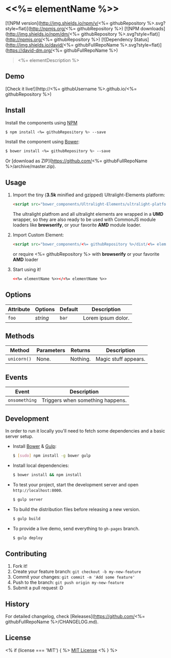 # &lt;<%= elementName %>&gt;
[![NPM version](http://img.shields.io/npm/v/<%= githubRepository %>.svg?style=flat)](http://npmjs.org/<%= githubRepository %>)
[![NPM downloads](http://img.shields.io/npm/dm/<%= githubRepository %>.svg?style=flat)](http://npmjs.org/<%= githubRepository %>)
[![Dependency Status](http://img.shields.io/david/<%= githubFullRepoName %>.svg?style=flat)](https://david-dm.org/<%= githubFullRepoName %>)

> <%= elementDescription %>

## Demo

[Check it live!](http://<%= githubUsername %>.github.io/<%= githubRepository %>)

## Install
Install the components using [NPM](http://www.npmjs.org)

```sh
$ npm install <%= githubRepository %> --save
```

Install the component using [Bower](http://bower.io/):

```sh
$ bower install <%= githubRepository %> --save
```

Or [download as ZIP](https://github.com/<%= githubFullRepoName %>/archive/master.zip).

## Usage

1. Import the tiny (**3.5k** minified and gzipped) Ultralight-Elements platform:

    ```html
    <script src="bower_components/Ultralight-Elements/ultralight-platform.min.js"></script>
    ```

    The ultralight platfrom and all ultralight elements are wrapped in a **UMD** wrapper, so they are also ready to be used with CommonJS module loaders like  **browserify**, or your favorite **AMD** module loader.

2. Import Custom Element:

    ```html
    <script src="bower_components/<%= githubRepository %>/dist/<%= elementName %>.min.js">
    ```

    or require <%= githubRepository %> with **browserify** or your favorite **AMD** loader

3. Start using it!

    ```html
    <<%= elementName %>></<%= elementName %>>
    ```

## Options

Attribute     | Options     | Default      | Description
---           | ---         | ---          | ---
`foo`         | *string*    | `bar`        | Lorem ipsum dolor.

## Methods

Method        | Parameters   | Returns     | Description
---           | ---          | ---         | ---
`unicorn()`   | None.        | Nothing.    | Magic stuff appears.

## Events

Event         | Description
---           | ---
`onsomething` | Triggers when something happens.

## Development

In order to run it locally you'll need to fetch some dependencies and a basic server setup.

* Install [Bower](http://bower.io/) & [Gulp](http://gulpjs.com/):

    ```sh
    $ [sudo] npm install -g bower gulp
    ```

* Install local dependencies:

    ```sh
    $ bower install && npm install
    ```

* To test your project, start the development server and open `http://localhost:8000`.

    ```sh
    $ gulp server
    ```

* To build the distribution files before releasing a new version.

    ```sh
    $ gulp build
    ```

* To provide a live demo, send everything to `gh-pages` branch.

    ```sh
    $ gulp deploy
    ```

## Contributing

1. Fork it!
2. Create your feature branch: `git checkout -b my-new-feature`
3. Commit your changes: `git commit -m 'Add some feature'`
4. Push to the branch: `git push origin my-new-feature`
5. Submit a pull request :D

## History

For detailed changelog, check [Releases](https://github.com/<%= githubFullRepoName %>/CHANGELOG.md).

## License

<% if (license === 'MIT') { %>
[MIT License](http://opensource.org/licenses/MIT)
<% } %>
